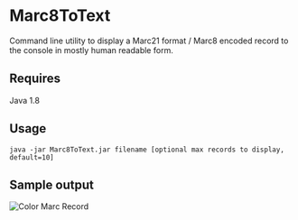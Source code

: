 # Marc8ToText

Command line utility to display a Marc21 format / Marc8 encoded record to the console in mostly human readable form.

## Requires

Java 1.8

## Usage

`java -jar Marc8ToText.jar filename [optional max records to display, default=10]`

## Sample output

![Color Marc Record](https://dl.dropboxusercontent.com/u/8515698/Color%20Marc21%3AMarc8%20Record.png "Color Marc21/Marc8 Record")
